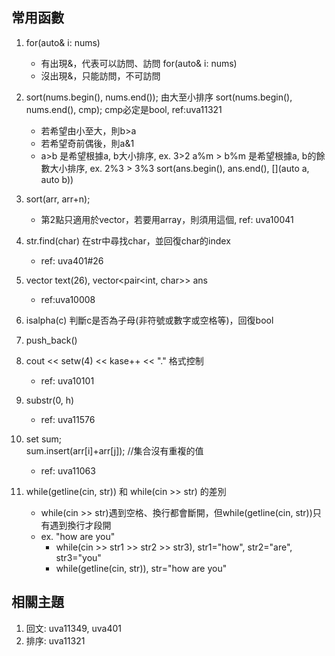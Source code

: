 ## 常用函數
1. for(auto& i: nums) 
   - 有出現&，代表可以訪問、訪問
   for(auto& i: nums)
   - 沒出現&，只能訪問，不可訪問
2. sort(nums.begin(), nums.end()); 由大至小排序
   sort(nums.begin(), nums.end(), cmp); cmp必定是bool, ref:uva11321
   - 若希望由小至大，則b>a
   - 若希望奇前偶後，則a&1
   - a>b 是希望根據a, b大小排序, ex. 3>2
     a%m > b%m 是希望根據a, b的餘數大小排序, ex. 2%3 > 3%3
   sort(ans.begin(), ans.end(), [](auto a, auto b)) 
3. sort(arr, arr+n);
   - 第2點只適用於vector，若要用array，則須用這個, ref: uva10041

2. str.find(char) 在str中尋找char，並回復char的index
    - ref: uva401#26
3. vector<int> text(26), vector<pair<int, char>> ans
    - ref:uva10008
4. isalpha(c) 判斷c是否為子母(非符號或數字或空格等)，回復bool
6. push_back()

8. cout << setw(4) << kase++ << "." 格式控制
    - ref: uva10101
9. substr(0, h)
    - ref: uva11576
10. set<int> sum;   
    sum.insert(arr[i]+arr[j]);  //集合沒有重複的值
    - ref: uva11063
1. while(getline(cin, str)) 和 while(cin >> str) 的差別
    - while(cin >> str)遇到空格、換行都會斷開，但while(getline(cin, str))只有遇到換行才段開
    - ex. "how are you"
        - while(cin >> str1 >> str2 >> str3), str1="how", str2="are", str3="you"
        - while(getline(cin, str)), str="how are you"

## 相關主題
1. 回文: uva11349, uva401
2. 排序: uva11321